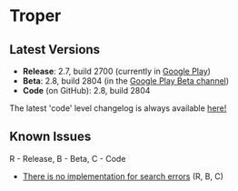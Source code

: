 # Troper
## Latest Versions
* **Release**: 2.7, build 2700 (currently in [Google Play](https://play.google.com/store/apps/details?id=ambious.androidtroper))
* **Beta**: 2.8, build 2804 (in the [Google Play Beta channel](https://play.google.com/apps/testing/ambious.androidtroper))
* **Code** (on GitHub): 2.8, build 2804

The latest 'code' level changelog is always available [here!](https://github.com/eladavron/AndroidTroper2/blob/master/app/src/main/assets/changelog)

## Known Issues
R - Release, B - Beta, C - Code
* [There is no implementation for search errors](https://github.com/eladavron/AndroidTroper2/issues/2/) (R, B, C)
